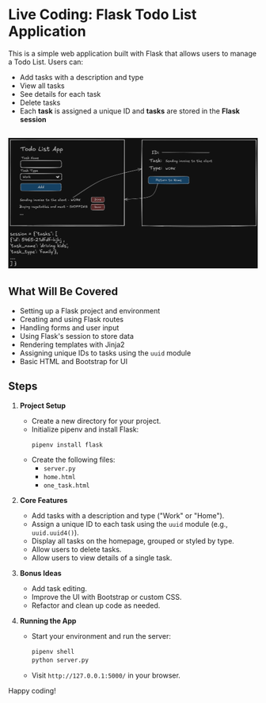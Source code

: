 # Live Coding: Flask Todo List Application

This is a simple web application built with Flask that allows users to manage a Todo List. Users can:
- Add tasks with a description and type
- View all tasks
- See details for each task
- Delete tasks
- Each **task** is assigned a unique ID and **tasks** are stored in the **Flask session**

![Todo List Screenshot](todo_list.png)
---

## What Will Be Covered

- Setting up a Flask project and environment
- Creating and using Flask routes
- Handling forms and user input
- Using Flask's session to store data
- Rendering templates with Jinja2
- Assigning unique IDs to tasks using the `uuid` module
- Basic HTML and Bootstrap for UI

## Steps

1. **Project Setup**
    - Create a new directory for your project.
    - Initialize pipenv and install Flask:
      ```sh
      pipenv install flask
      ```
    - Create the following files:
      - `server.py`
      - `home.html`
      - `one_task.html`

2. **Core Features**
    - Add tasks with a description and type ("Work" or "Home").
    - Assign a unique ID to each task using the `uuid` module (e.g., `uuid.uuid4()`).
    - Display all tasks on the homepage, grouped or styled by type.
    - Allow users to delete tasks.
    - Allow users to view details of a single task.

3. **Bonus Ideas**
    - Add task editing.
    - Improve the UI with Bootstrap or custom CSS.
    - Refactor and clean up code as needed.

4. **Running the App**
    - Start your environment and run the server:
      ```sh
      pipenv shell
      python server.py
      ```
    - Visit `http://127.0.0.1:5000/` in your browser.

Happy coding!
